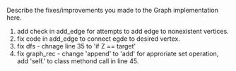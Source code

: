Describe the fixes/improvements you made to the Graph implementation here.
1. add check in add_edge for attempts to add edge to nonexistent vertices.
2. fix code in add_edge to connect egde to desired vertex.
3. fix dfs - chnage line 35 to 'if Z == target'
4. fix graph_rec - change 'append' to 'add' for approriate set operation, add 'self.' to class methond call in line 45.